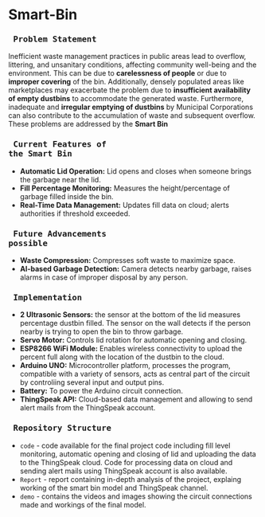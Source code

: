 # Smart-Bin

### <pre> Problem Statement </pre>

Inefficient waste management practices in public areas lead to overflow, littering, and unsanitary conditions, affecting community well-being and the environment. This can be due to <b>carelessness of people</b> or due to <b>improper covering</b> of the bin. Additionally, densely populated areas like marketplaces may exacerbate the problem due to <b>insufficient availability of empty dustbins</b> to accommodate the generated waste. Furthermore, inadequate and <b>irregular emptying of dustbins</b> by Municipal Corporations can also contribute to the accumulation of waste and subsequent overflow. These problems are addressed by the <b> Smart Bin </b>

### <pre> Current Features of the Smart Bin</pre>

- **Automatic Lid Operation:** Lid opens and closes when someone brings the garbage near the lid.
- **Fill Percentage Monitoring:** Measures the height/percentage of garbage filled inside the bin.
- **Real-Time Data Management:** Updates fill data on cloud; alerts authorities if threshold exceeded.

### <pre> Future Advancements possible</pre>

- **Waste Compression:** Compresses soft waste to maximize space.
- **AI-based Garbage Detection:** Camera detects nearby garbage, raises alarms in case of improper disposal by any person.

### <pre> Implementation </pre>

- **2 Ultrasonic Sensors:** the sensor at the bottom of the lid measures percentage dustbin filled. The sensor on the wall detects if the person nearby is trying to open the bin to throw garbage.
- **Servo Motor:** Controls lid rotation for automatic opening and closing.
- **ESP8266 WiFi Module:** Enables wireless connectivity to upload the percent full along with the location of the dustbin to the cloud.
- **Arduino UNO:** Microcontroller platform, processes the program, compatible with a variety of sensors, acts as central part of the circuit by controliing several input and output pins.
- **Battery:** To power the Arduino circuit connection.
- **ThingSpeak API:** Cloud-based data management and allowing to send alert mails from the ThingSpeak account.

### <pre> Repository Structure </pre>

- `code` - code available for the final project code including fill level monitoring, automatic opening and closing of lid and uploading the data to the ThingSpeak cloud. Code for processing data on cloud and sending alert mails using ThingSpeak account is also available.
- `Report` - report containing in-depth analysis of the project, explaing working of the smart bin model and ThingSpeak channel.
- `demo` - contains the videos and images showing the circuit connections made and workings of the final model.

